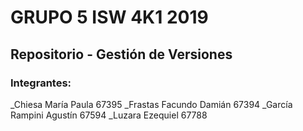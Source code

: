 # GRUPO 5 ISW 4K1 2019 
## Repositorio - Gestión de Versiones
### Integrantes:
_Chiesa María Paula                        67395
_Frastas Facundo Damián                    67394
_García Rampini Agustín                    67594
_Luzara Ezequiel                           67788


